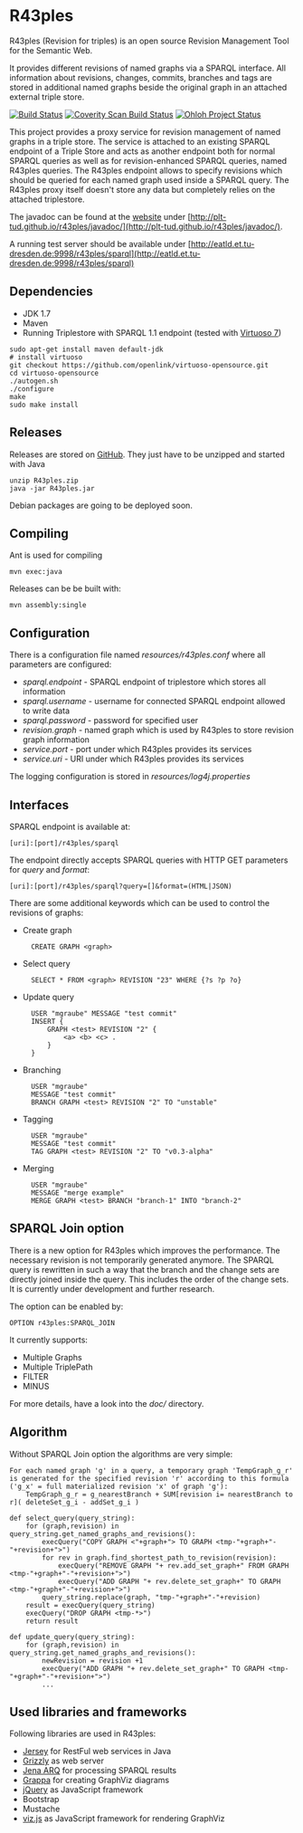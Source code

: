 R43ples
=======

R43ples (Revision for triples) is an open source Revision Management Tool for the Semantic Web.

It provides different revisions of named graphs via a SPARQL interface. All information about revisions, changes, commits, branches and tags are stored in additional named graphs beside the original graph in an attached external triple store.

[![Build Status](https://travis-ci.org/plt-tud/r43ples.png?branch=master)](https://travis-ci.org/plt-tud/r43ples)
[![Coverity Scan Build Status](https://scan.coverity.com/projects/2125/badge.svg)](https://scan.coverity.com/projects/2125)
[![Ohloh Project Status](https://www.ohloh.net/p/r43ples/widgets/project_thin_badge.gif)](https://www.ohloh.net/p/r43ples)


This project provides a proxy service for revision management of named graphs in a triple store.
The service is attached to an existing SPARQL endpoint of a Triple Store and acts as another endpoint both for normal SPARQL queries
as well as for revision-enhanced SPARQL queries, named R43ples queries.
The R43ples endpoint allows to specify revisions which should be queried for each named graph used inside a SPARQL query.
The R43ples proxy itself doesn't store any data but completely relies on the attached triplestore.

The javadoc can be found at the [website](http://plt-tud.github.io/r43ples) under [http://plt-tud.github.io/r43ples/javadoc/](http://plt-tud.github.io/r43ples/javadoc/).

A running test server should be available under [http://eatld.et.tu-dresden.de:9998/r43ples/sparql](http://eatld.et.tu-dresden.de:9998/r43ples/sparql)


Dependencies
------------
* JDK 1.7
* Maven
* Running Triplestore with SPARQL 1.1 endpoint (tested with [Virtuoso 7](https://github.com/openlink/virtuoso-opensource))

```
sudo apt-get install maven default-jdk
# install virtuoso
git checkout https://github.com/openlink/virtuoso-opensource.git
cd virtuoso-opensource
./autogen.sh
./configure
make
sudo make install
```

Releases
--------
Releases are stored on [GitHub](https://github.com/plt-tud/r43ples/releases).
They just have to be unzipped and started with Java

    unzip R43ples.zip
    java -jar R43ples.jar

Debian packages are going to be deployed soon.    


Compiling
---------
Ant is used for compiling

    mvn exec:java
    
Releases can be be built with:

    mvn assembly:single
    
    
Configuration
-------------
There is a configuration file named *resources/r43ples.conf* where all parameters are configured:

* *sparql.endpoint* - SPARQL endpoint of triplestore which stores all information
* *sparql.username* - username for connected SPARQL endpoint allowed to write data
* *sparql.password* - password for specified user
* *revision.graph* - named graph which is used by R43ples to store revision graph information
* *service.port* - port under which R43ples provides its services
* *service.uri* - URI under which R43ples provides its services

The logging configuration is stored in *resources/log4j.properties*


Interfaces
---------
SPARQL endpoint is available at:

    [uri]:[port]/r43ples/sparql

The endpoint directly accepts SPARQL queries with HTTP GET parameters for *query* and *format*: 

    [uri]:[port]/r43ples/sparql?query=[]&format=(HTML|JSON)

There are some additional keywords which can be used to control the revisions of graphs:

* Create graph

        CREATE GRAPH <graph>
        
* Select query

        SELECT * FROM <graph> REVISION "23" WHERE {?s ?p ?o}
        
* Update query

        USER "mgraube" MESSAGE "test commit" 
        INSERT {
            GRAPH <test> REVISION "2" {
                <a> <b> <c> .
            }
        }

* Branching

        USER "mgraube"
        MESSAGE "test commit"
        BRANCH GRAPH <test> REVISION "2" TO "unstable"
        
* Tagging

        USER "mgraube"
        MESSAGE "test commit"
        TAG GRAPH <test> REVISION "2" TO "v0.3-alpha"

* Merging

		USER "mgraube"
		MESSAGE "merge example"
		MERGE GRAPH <test> BRANCH "branch-1" INTO "branch-2"


SPARQL Join option
------------------
There is a new option for R43ples which improves the performance. The necessary revision is not temporarily generated anymore.
The SPARQL query is rewritten in such a way that the branch and the change sets are directly joined inside the query. This includes the order of the change sets.
It is currently under development and further research.

The option can be enabled by:

```
OPTION r43ples:SPARQL_JOIN
```

It currently supports:

* Multiple Graphs
* Multiple TriplePath
* FILTER
* MINUS

For more details, have a look into the *doc/* directory.


Algorithm
-----------
Without SPARQL Join option the algorithms are very simple:
    
```
For each named graph 'g' in a query, a temporary graph 'TempGraph_g_r' is generated for the specified revision 'r' according to this formula ('g_x' = full materialized revision 'x' of graph 'g'):
    TempGraph_g_r = g_nearestBranch + SUM[revision i= nearestBranch to r]( deleteSet_g_i - addSet_g_i )
```

```
def select_query(query_string):
    for (graph,revision) in query_string.get_named_graphs_and_revisions():   
        execQuery("COPY GRAPH <"+graph+"> TO GRAPH <tmp-"+graph+"-"+revision+">")
        for rev in graph.find_shortest_path_to_revision(revision):
            execQuery("REMOVE GRAPH "+ rev.add_set_graph+" FROM GRAPH <tmp-"+graph+"-"+revision+">")
            execQuery("ADD GRAPH "+ rev.delete_set_graph+" TO GRAPH <tmp-"+graph+"-"+revision+">")
        query_string.replace(graph, "tmp-"+graph+"-"+revision)
    result = execQuery(query_string)
    execQuery("DROP GRAPH <tmp-*>")
    return result
```
  
``` 
def update_query(query_string):
    for (graph,revision) in query_string.get_named_graphs_and_revisions():
        newRevision = revision +1
        execQuery("ADD GRAPH "+ rev.delete_set_graph+" TO GRAPH <tmp-"+graph+"-"+revision+">")
        ...
```


Used libraries and frameworks
------------------------------
Following libraries are used in R43ples:

* [Jersey](https://jersey.java.net/) for RestFul web services in Java
* [Grizzly]() as web server
* [Jena ARQ](https://jena.apache.org/documentation/query/index.html) for processing SPARQL results
* [Grappa](http://www2.research.att.com/~john/Grappa/) for creating GraphViz diagrams
* [jQuery](http://jquery.com/) as JavaScript framework
* Bootstrap
* Mustache
* [viz.js](http://mdaines.github.io/viz.js/example.html) as JavaScript framework for rendering GraphViz
 

    
